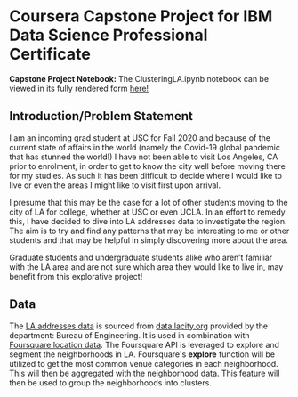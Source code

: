 # Coursera Capstone Project for IBM Data Science Professional Certificate

**Capstone Project Notebook:** The ClusteringLA.ipynb notebook can be viewed in its fully rendered form [here!](https://nbviewer.jupyter.org/github/WeyinmiA/Coursera_Capstone/blob/master/Capstone%20Project-%20Clustering%20LA/ClusteringLA.ipynb)

## Introduction/Problem Statement
I am an incoming grad student at USC for Fall 2020 and because of the current state of affairs in the world (namely the Covid-19 global pandemic that has stunned the world!) I have not been able to visit Los Angeles, CA prior to enrolment, in order to get to know the city well before moving there for my studies. As such it has been difficult to decide where I would like to live or even the areas I might like to visit first upon arrival. 

I presume that this may be the case for a lot of other students moving to the city of LA for college, whether at USC or even UCLA. In an effort to remedy this, I have decided to dive into LA addresses data to investigate the region. The aim is to try and find any patterns that may be interesting to me or other students and that may be helpful in simply discovering more about the area.

Graduate students and undergraduate students alike who aren’t familiar with the LA area and are not sure which area they would like to live in, may benefit from this explorative project!

## Data
The [LA addresses data](https://catalog.data.gov/dataset/addresses-in-the-city-of-los-angeles) is sourced from [data.lacity.org](data.lacity.org) provided by the department: Bureau of Engineering. It is used in combination with [Foursquare location data](https://foursquare.com). The Foursquare API is leveraged to explore and segment the neighborhoods in LA. Foursquare's **explore** function will be utilized to get the most common venue categories in each neighborhood. This will then be aggregated with the neighborhood data. This feature will then be used to group the neighborhoods into clusters.

